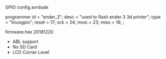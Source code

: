 GPIO config avrdude


programmer
  id	= "ender_3";
  desc	= "used to flash ender 3 3d printer";
  type	= "linuxgpio";
  reset	= 17;
  sck	= 24;
  mosi	= 23;
  miso	= 18;
;

firmware.hex 20181220
- ABL support
- No SD Card
- LCD Corner Level
